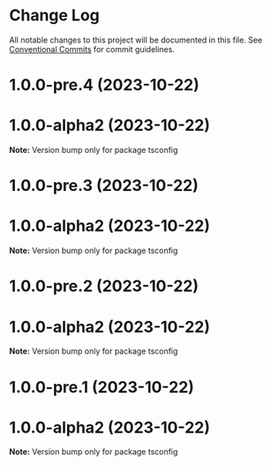 # Change Log

All notable changes to this project will be documented in this file.
See [Conventional Commits](https://conventionalcommits.org) for commit guidelines.

# 1.0.0-pre.4 (2023-10-22)

# 1.0.0-alpha2 (2023-10-22)

**Note:** Version bump only for package tsconfig

# 1.0.0-pre.3 (2023-10-22)

# 1.0.0-alpha2 (2023-10-22)

**Note:** Version bump only for package tsconfig

# 1.0.0-pre.2 (2023-10-22)

# 1.0.0-alpha2 (2023-10-22)

**Note:** Version bump only for package tsconfig

# 1.0.0-pre.1 (2023-10-22)

# 1.0.0-alpha2 (2023-10-22)

**Note:** Version bump only for package tsconfig
